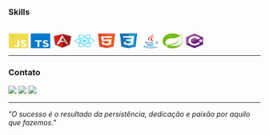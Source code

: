 
### **Skills**  

<div style="display: inline_block"><br>  
  <img align="center" alt="JavaScript" height="30" width="40" src="https://raw.githubusercontent.com/devicons/devicon/master/icons/javascript/javascript-plain.svg" title="JavaScript">  
  <img align="center" alt="TypeScript" height="30" width="40" src="https://raw.githubusercontent.com/devicons/devicon/master/icons/typescript/typescript-plain.svg" title="TypeScript">  
  <img align="center" alt="Angular" height="30" width="40" src="https://raw.githubusercontent.com/devicons/devicon/master/icons/angularjs/angularjs-original.svg" title="Angular">  
  <img align="center" alt="React" height="30" width="40" src="https://raw.githubusercontent.com/devicons/devicon/master/icons/react/react-original.svg" title="React">  
  <img align="center" alt="HTML" height="30" width="40" src="https://raw.githubusercontent.com/devicons/devicon/master/icons/html5/html5-original.svg" title="HTML">  
  <img align="center" alt="CSS" height="30" width="40" src="https://raw.githubusercontent.com/devicons/devicon/master/icons/css3/css3-original.svg" title="CSS">  
  <img align="center" alt="Java" height="30" width="40" src="https://raw.githubusercontent.com/devicons/devicon/master/icons/java/java-original.svg" title="Java">  
  <img align="center" alt="Spring Boot" height="30" width="40" src="https://raw.githubusercontent.com/devicons/devicon/master/icons/spring/spring-original.svg" title="Spring Boot">  
  <img align="center" alt="C#" height="30" width="40" src="https://raw.githubusercontent.com/devicons/devicon/master/icons/csharp/csharp-original.svg" title="C#">  
</div>  

---  

### **Contato**  

<div>   
  <a href="https://instagram.com/gabrielfeiferc" target="_blank"><img src="https://img.shields.io/badge/-Instagram-%23E4405F?style=for-the-badge&logo=instagram&logoColor=white" target="_blank"></a>  
  <a href="mailto:contato@gfctech.com.br"><img src="https://img.shields.io/badge/-Email-%23333?style=for-the-badge&logo=gmail&logoColor=white" target="_blank"></a>  
  <a href="https://www.linkedin.com/in/gabriel-calixto-928909225/" target="_blank"><img src="https://img.shields.io/badge/-LinkedIn-%230077B5?style=for-the-badge&logo=linkedin&logoColor=white" target="_blank"></a>    
</div>  

---  

*"O sucesso é o resultado da persistência, dedicação e paixão por aquilo que fazemos."*  
